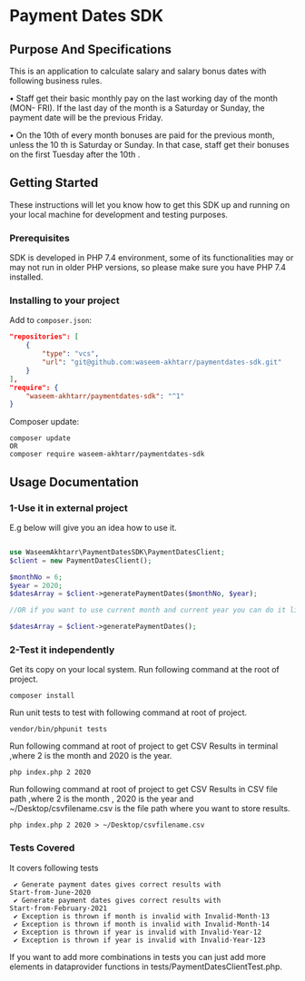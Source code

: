 # Payment Dates SDK

## Purpose And Specifications

This is an application to calculate salary and salary bonus dates with following business rules.

• Staff get their basic monthly pay on the last working day of the month (MON-
FRI).
If the last day of the month is a Saturday or Sunday, the payment date will be
the previous Friday.

• On the 10th of every month bonuses are paid for the previous month, unless the
10 th is Saturday or Sunday. In that case, staff get their bonuses on the first
Tuesday after the 10th .

## Getting Started

These instructions will let you know how to get this SDK up and running on your local machine for development and testing purposes.

### Prerequisites

SDK is developed in PHP 7.4 environment, some of its functionalities may or may not run in older PHP versions, so please make sure you have PHP 7.4 installed.

### Installing to your project

Add to `composer.json`:

```JSON
"repositories": [
    {
        "type": "vcs",
        "url": "git@github.com:waseem-akhtarr/paymentdates-sdk.git"
    }
],
"require": {
    "waseem-akhtarr/paymentdates-sdk": "^1"
}
```

Composer update:

```shell
composer update
OR
composer require waseem-akhtarr/paymentdates-sdk
```

## Usage Documentation
### 1-Use it in external project

E.g below will give you an idea how to use it.

```PHP

use WaseemAkhtarr\PaymentDatesSDK\PaymentDatesClient;
$client = new PaymentDatesClient();

$monthNo = 6;
$year = 2020;
$datesArray = $client->generatePaymentDates($monthNo, $year);

//OR if you want to use current month and current year you can do it like

$datesArray = $client->generatePaymentDates();

```

### 2-Test it independently

Get its copy on your local system.
Run following command at the root of project.

```shell
composer install
```

Run unit tests to test with following command at root of project.

```shell
vendor/bin/phpunit tests
```

Run following command at root of project to get CSV Results in terminal ,where 2 is the month and 2020 is the year. 

```shell
php index.php 2 2020
```

Run following command at root of project to get CSV Results in CSV file path ,where 2 is the month , 2020 is the year and ~/Desktop/csvfilename.csv is the file path where you want to store results.

```shell
php index.php 2 2020 > ~/Desktop/csvfilename.csv
```

### Tests Covered

It covers following tests

```shell script
 ✔ Generate payment dates gives correct results with Start·from·June·2020
 ✔ Generate payment dates gives correct results with Start·from·February·2021
 ✔ Exception is thrown if month is invalid with Invalid·Month·13
 ✔ Exception is thrown if month is invalid with Invalid·Month·14
 ✔ Exception is thrown if year is invalid with Invalid·Year·12
 ✔ Exception is thrown if year is invalid with Invalid·Year·123

```

If you want to add more combinations in tests you can just add more elements in dataprovider functions in tests/PaymentDatesClientTest.php.